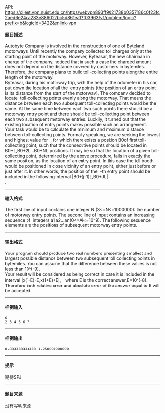 API: https://client.vpn.nuist.edu.cn/https/webvpn893ff9021738b0357186c0f23fc2aed6e24ca283e886022bc5d861ea12f03963/v1/problem/logic?prefix=b&logicId=3422&enlink-vpn

#### 题目描述

Autobyte Company is involved in the construction of one of Byteland motorways. Until recently the company collected toll charges only at the starting point of the motorway. However, Byteasar, the new chairman in charge of the company, noticed that in such a case the charged amount does not depend on the distance covered by customers in bytemiles. Therefore, the company plans to build toll-collecting points along the entire length of the motorway.  
Byteasar, during his motorway trip, with the help of the odometer in his car, put down the location of all the  entry points (the position of an entry point is its distance from the start of the motorway). The company decided to locate  toll-collecting points evenly along the motorway. That means the distance between each two subsequent toll-collecting points would be the same. At the same time between each two such points there should be a motorway entry point and there should be toll-collecting point between each two subsequent motorway entries. Luckily, it turned out that the existing location of entry points makes possible such an arrangement.  
Your task would be to calculate the minimum and maximum distance between toll-collecting points. Formally speaking, we are seeking the lowest and highest value for  , for which there exists a position B0of first toll-collecting point, such that the consecutive points should be located in B0+L,B0+2L…B0+NL positions. It may be so that the location of a given toll-collecting point, determined by the above procedure, falls in exactly the same position, as the location of an entry point. In this case the toll booth would be positioned in close vicinity of an entry point, either just before or just after it. In other words, the position of the  -th entry point should be included in the following interval |B0+(j-1)L,B0+JL|  
.  

---

#### 输入格式

The first line of input contains one integer N (3<=N<=1000000): the number of motorway entry points. The second line of input contains an increasing sequence of  integers a1,a2…an(0<=Ai<=10^9). The following sequence elements are the positions of subsequent motorway entry points.  

---

#### 输出格式

Your program should produce two real numbers presenting smallest and largest possible distance between two subsequent toll collecting points in bytemiles. You can assume that the difference between these values is not less than 10^(-9).  
Your result will be considered as being correct in case it is included in the interval |x(1-E)-E,x(1+E)+E|， where E is the correct answer,E=10^(-8). Therefore both relative error and absolute error of the answer equal to E will be accepted.  

---

#### 样例输入
```
6
2 3 4 5 6 7

```

---

#### 样例输出
```
0.833333333333 1.250000000000

```

---

#### 提示

期待SPJ

---

#### 题目来源

没有写明来源